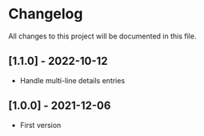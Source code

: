 # Changelog
All changes to this project will be documented in this file.

## [1.1.0] - 2022-10-12
- Handle multi-line details entries

## [1.0.0] - 2021-12-06
- First version